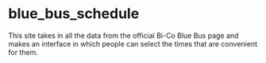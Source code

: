 # blue_bus_schedule
This site takes in all the data from the official Bi-Co Blue Bus page and makes an interface in which people can select the times that are convenient for them.
